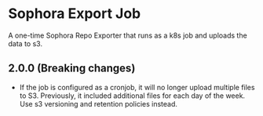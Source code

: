 # Sophora Export Job

A one-time Sophora Repo Exporter that runs as a k8s job and uploads the data to s3.

## 2.0.0 (Breaking changes)

* If the job is configured as a cronjob, it will no longer upload multiple files to S3. Previously, it included additional files for each day of the week. Use s3 versioning and retention policies instead.
